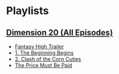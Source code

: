 # Playlists

## [Dimension 20 (All Episodes)](https://www.youtube.com/playlist?list=PLObfuAmZm9pDqgg3_8kXgd7uFrOFmGVUG)

- [Fantasy High Trailer](https://www.youtube.com/watch?v=_zZxCVBi7-k&list=PLObfuAmZm9pDqgg3_8kXgd7uFrOFmGVUG)
- [1. The Beginning Begins](https://www.youtube.com/watch?v=_zZxCVBi7-k&list=PLObfuAmZm9pDqgg3_8kXgd7uFrOFmGVUG)
- [2. Clash of the Corn Cuties](https://www.youtube.com/watch?v=_zZxCVBi7-k&list=PLObfuAmZm9pDqgg3_8kXgd7uFrOFmGVUG)
- [The Price Must Be Paid](https://www.youtube.com/watch?v=_zZxCVBi7-k&list=PLObfuAmZm9pDqgg3_8kXgd7uFrOFmGVUG)
